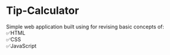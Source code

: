 # Tip-Calculator

Simple web application built using for revising basic concepts of:<br>
✅HTML<br>
✅CSS<br>
✅JavaScript<br>
